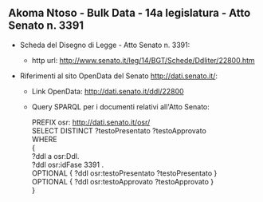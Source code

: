 ## Akoma Ntoso - Bulk Data - 14a legislatura - Atto Senato n. 3391 ##

* Scheda del Disegno di Legge - Atto Senato n. 3391:
	* http url: http://www.senato.it/leg/14/BGT/Schede/Ddliter/22800.htm

* Riferimenti al sito OpenData del Senato http://dati.senato.it/:
	* Link OpenData: http://dati.senato.it/ddl/22800
	* Query SPARQL per i documenti relativi all'Atto Senato:

        PREFIX osr: <http://dati.senato.it/osr/>  
		SELECT DISTINCT ?testoPresentato ?testoApprovato  
		WHERE  
		{  
		    ?ddl a osr:Ddl.  
		    ?ddl osr:idFase 3391 .  
		    OPTIONAL { ?ddl osr:testoPresentato ?testoPresentato }  
		    OPTIONAL { ?ddl osr:testoApprovato ?testoApprovato }  
		}
		